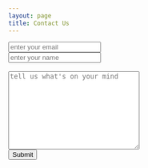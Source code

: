 ```yaml
---
layout: page
title: Contact Us
---
```


<form action="https://app.99inbound.com/api/e/hlCaY6-O" method="POST" target="_blank">
  <input type="email" name="email" placeholder="enter your email" required><br/>
  <input type="text" name="name" placeholder="enter your name" required><br/><br/>
  <textarea name="message" placeholder="tell us what's on your mind" cols="30" rows="10"></textarea><br/>
  <button>Submit</button>
</form>